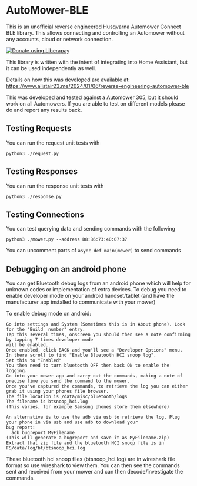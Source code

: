 # AutoMower-BLE

This is an unofficial reverse engineered Husqvarna Automower Connect BLE library. This allows connecting and controlling an Automower without any accounts, cloud or network connection.

<noscript><a href="https://liberapay.com/alistair23/donate"><img alt="Donate using Liberapay" src="https://liberapay.com/assets/widgets/donate.svg"></a></noscript>

This library is written with the intent of integrating into Home Assistant, but it can be used independently as well.

Details on how this was developed are available at: https://www.alistair23.me/2024/01/06/reverse-engineering-automower-ble

This was developed and tested against a Automower 305, but it should work on all Automowers. If you are able to test on different models please do and report any results back.

## Testing Requests

You can run the request unit tests with

```shell
python3 ./request.py
```

## Testing Responses

You can run the response unit tests with

```shell
python3 ./response.py
```
## Testing Connections

You can test querying data and sending commands with the following

```shell
python3 ./mower.py --address D8:B6:73:40:07:37
```

You can uncomment parts of `async def main(mower)` to send commands

## Debugging on an android phone

You can get Bluetooth debug logs from an android phone which will help for unknown codes
or implementation of extra devices. To debug you need to enable developer mode on your
android handset/tablet (and have the manufacturer app installed to communicate with your mower)

To enable debug mode on android:
```shell
Go into settings and System (Sometimes this is in About phone). Look for the "Build  number" entry.
Tap this several times, onscreen you should then see a note confirming by tapping 7 times developer mode
will be enabled.
Once enabled, click BACK and you'll see a "Developer Options" menu.
In there scroll to find "Enable Bluetooth HCI snoop log".
Set this to "Enabled"
You then need to turn bluetooth OFF then back ON to enable the logging.
Go into your mower app and carry out the commands, making a note of precise time you send the command to the mower.
Once you've captured the commands, to retrieve the log you can either grab it using your phones file browser.
The file location is /data/misc/bluetooth/logs
The filename is btsnoop_hci.log
(This varies, for example Samsung phones store them elsewhere)

An alternative is to use the adb via usb to retrieve the log. Plug your phone in via usb and use adb to download your
bug report:
  adb bugreport MyFilename
(This will generate a bugreport and save it as MyFilename.zip)
Extract that zip file and the bluetooth HCI snoop file is in FS/data/log/bt/btsnoop_hci.log
```

These bluetooth hci snoop files (btsnoop_hci.log) are in wireshark file format so use wireshark to view them.
You can then see the commands sent and received from your mower and can then decode/investigate the commands.

